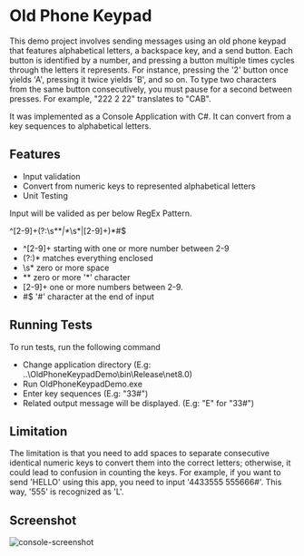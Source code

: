 
# Old Phone Keypad


This demo project involves sending messages using an old phone keypad that features alphabetical letters, a backspace key, and a send button. Each button is identified by a number, and pressing a button multiple times cycles through the letters it represents. For instance, pressing the '2' button once yields 'A', pressing it twice yields 'B', and so on. To type two characters from the same button consecutively, you must pause for a second between presses. For example, "222 2 22" translates to "CAB".

It was implemented as a Console Application with C#. It can convert from a key sequences to alphabetical letters.
## Features

- Input validation
- Convert from numeric keys to represented alphabetical letters
- Unit Testing

Input will be valided as per below RegEx Pattern.

^[2-9]+(?:\s*\**|\**\s*|[2-9]+)*#$

- ^[2-9]+   starting with one or more number between 2-9
- (?:)*     matches everything enclosed
- \s*       zero or more space
- \**       zero or more '*' character
- [2-9]+    one or more numbers between 2-9.
- #$        '#' character at the end of input


## Running Tests

To run tests, run the following command

- Change application directory 
(E.g: ..\OldPhoneKeypadDemo\bin\Release\net8.0\)
- Run OldPhoneKeypadDemo.exe
- Enter key sequences (E.g: "33#")
- Related output message will be displayed. (E.g: "E" for "33#")


## Limitation
The limitation is that you need to add spaces to separate consecutive identical numeric keys to convert them into the correct letters; otherwise, it could lead to confusion in counting the keys. For example, if you want to send 'HELLO' using this app, you need to input '4433555 555666#'. This way, '555' is recognized as 'L'.

## Screenshot
![console-screenshot](https://github.com/user-attachments/assets/87bd2ca4-ee3d-4ef3-8da2-63678ff306c3)




